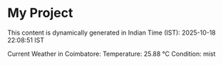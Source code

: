 # My Project

This content is dynamically generated in Indian Time (IST): 2025-10-18 22:08:51 IST


Current Weather in Coimbatore:
Temperature: 25.88 °C
Condition: mist
